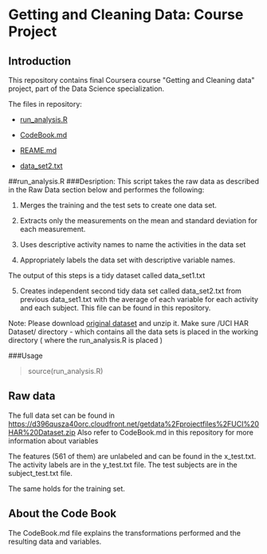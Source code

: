 Getting and Cleaning Data: Course Project
=========================================

Introduction
------------
This repository contains final  Coursera course "Getting and Cleaning data" project, part of the Data Science specialization.


The files in repository:

 - [run_analysis.R](run_analysis.R)
 
 - [CodeBook.md](CodeBook.md)
 
 - [REAME.md](REAME.md)
 
 - [data_set2.txt](data_set2.txt)
 
 
##run_analysis.R 
###Desription:
This script takes the raw data  as described in the Raw Data section below and performes the following:

1) Merges the training and the test sets to create one data set.

2) Extracts only the measurements on the mean and standard deviation for each measurement.

3) Uses descriptive activity names to name the activities in the data set

4) Appropriately labels the data set with descriptive variable names.

The output of this steps is a tidy dataset called data_set1.txt

5) Creates independent  second tidy data set  called data_set2.txt from previous data_set1.txt with the average of each variable for each activity and each subject. This file can be found in this repository.

Note: Please download  [original dataset](https://d396qusza40orc.cloudfront.net/getdata%2Fprojectfiles%2FUCI%20HAR%20Dataset.zip)
and  unzip it. 
Make sure /UCI HAR Dataset/ directory - which contains all the data sets is placed in the working directory ( where the run_analysis.R is placed )


###Usage
 > source(run_analysis.R)

Raw data 
------------------
The full data set can be found in 
https://d396qusza40orc.cloudfront.net/getdata%2Fprojectfiles%2FUCI%20HAR%20Dataset.zip
Also refer to CodeBook.md in this repository for more information about variables


The features (561 of them) are unlabeled and can be found in the x_test.txt. 
The activity labels are in the y_test.txt file.
The test subjects are in the subject_test.txt file.

The same holds for the training set.



About the Code Book
-------------------
The CodeBook.md file explains the transformations performed and the resulting data and variables.

